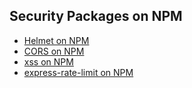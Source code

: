 ## Security Packages on NPM

- [Helmet on NPM](https://www.npmjs.com/package/helmet)
- [CORS on NPM](https://www.npmjs.com/package/cors)
- [xss on NPM](https://www.npmjs.com/package/xss)
- [express-rate-limit on NPM](https://www.npmjs.com/package/express-rate-limit)
